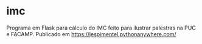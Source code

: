 # imc
Programa em Flask para cálculo do IMC feito para ilustrar palestras na PUC e FACAMP.
Publicado em https://jespimentel.pythonanywhere.com/

